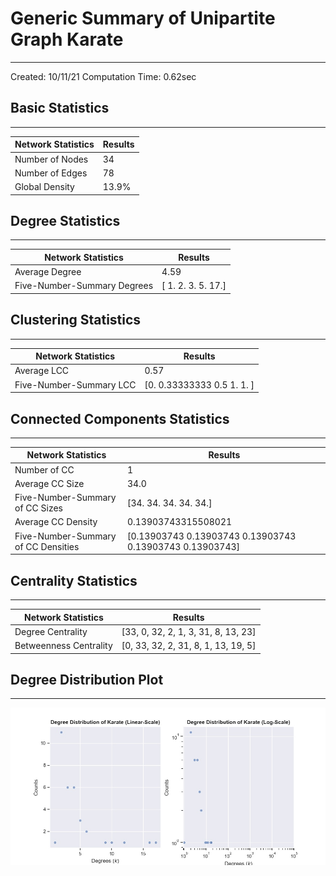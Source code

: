 # Generic Summary of Unipartite Graph **Karate**
---
Created: 10/11/21
Computation Time: 0.62sec

## Basic Statistics
---
| Network Statistics | Results |
|---|---|
| Number of Nodes | 34 |
| Number of Edges | 78 |
| Global Density | 13.9% |
## Degree Statistics
---
| Network Statistics | Results |
|---|---|
| Average Degree | 4.59 |
| Five-Number-Summary Degrees | [ 1.  2.  3.  5. 17.] |
## Clustering Statistics
---
| Network Statistics | Results |
|---|---|
| Average LCC | 0.57 |
| Five-Number-Summary LCC | [0.         0.33333333 0.5        1.         1.        ] |
## Connected Components Statistics
---
| Network Statistics | Results |
|---|---|
| Number of CC | 1 |
| Average CC Size | 34.0 |
| Five-Number-Summary of CC Sizes | [34. 34. 34. 34. 34.] |
| Average CC Density | 0.13903743315508021 |
| Five-Number-Summary of CC Densities | [0.13903743 0.13903743 0.13903743 0.13903743 0.13903743] |
## Centrality Statistics
---
| Network Statistics | Results |
|---|---|
| Degree Centrality | [33, 0, 32, 2, 1, 3, 31, 8, 13, 23] |
| Betweenness Centrality | [0, 33, 32, 2, 31, 8, 1, 13, 19, 5] |
## Degree Distribution Plot
---
![image](./assets/degree_distribution.jpg)